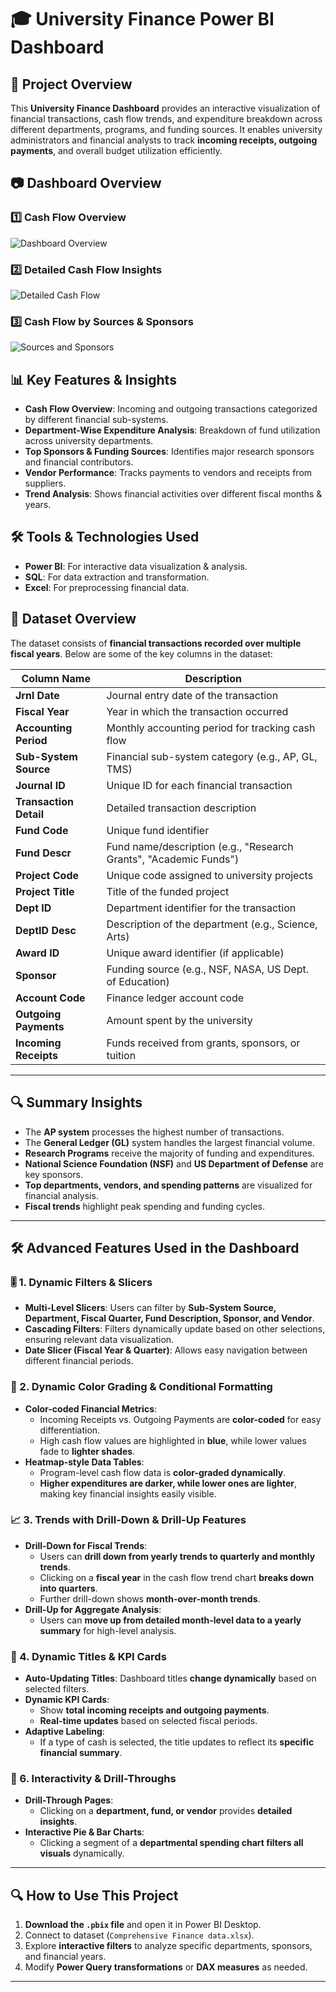 # 🎓 University Finance Power BI Dashboard

## 📌 Project Overview
This **University Finance Dashboard** provides an interactive visualization of financial transactions, cash flow trends, and expenditure breakdown across different departments, programs, and funding sources. It enables university administrators and financial analysts to track **incoming receipts, outgoing payments**, and overall budget utilization efficiently.
## 📷 Dashboard Overview

### **1️⃣ Cash Flow Overview**
![Dashboard Overview](https://github.com/KeshavaYada/University-Finance-Power-BI-Dashboard/blob/main/Cash%20flow%20overview.png)

### **2️⃣ Detailed Cash Flow Insights**
![Detailed Cash Flow](https://github.com/KeshavaYada/University-Finance-Power-BI-Dashboard/blob/main/Detailed%20Cash%20Flow.png)

### **3️⃣ Cash Flow by Sources & Sponsors**
![Sources and Sponsors](https://github.com/KeshavaYada/University-Finance-Power-BI-Dashboard/blob/main/Cashflow%20by%20Sources%20%26%20Sponsors.png)

## 📊 Key Features & Insights
- **Cash Flow Overview**: Incoming and outgoing transactions categorized by different financial sub-systems.
- **Department-Wise Expenditure Analysis**: Breakdown of fund utilization across university departments.
- **Top Sponsors & Funding Sources**: Identifies major research sponsors and financial contributors.
- **Vendor Performance**: Tracks payments to vendors and receipts from suppliers.
- **Trend Analysis**: Shows financial activities over different fiscal months & years.

## 🛠 Tools & Technologies Used
- **Power BI**: For interactive data visualization & analysis.
- **SQL**: For data extraction and transformation.
- **Excel**: For preprocessing financial data.


## 📂 Dataset Overview
The dataset consists of **financial transactions recorded over multiple fiscal years**. Below are some of the key columns in the dataset:

| Column Name             | Description |
|-------------------------|-------------|
| **Jrnl Date**            | Journal entry date of the transaction |
| **Fiscal Year**          | Year in which the transaction occurred |
| **Accounting Period**    | Monthly accounting period for tracking cash flow |
| **Sub-System Source**    | Financial sub-system category (e.g., AP, GL, TMS) |
| **Journal ID**          | Unique ID for each financial transaction |
| **Transaction Detail**   | Detailed transaction description |
| **Fund Code**           | Unique fund identifier |
| **Fund Descr**         | Fund name/description (e.g., "Research Grants", "Academic Funds") |
| **Project Code**       | Unique code assigned to university projects |
| **Project Title**      | Title of the funded project |
| **Dept ID**            | Department identifier for the transaction |
| **DeptID Desc**       | Description of the department (e.g., Science, Arts) |
| **Award ID**          | Unique award identifier (if applicable) |
| **Sponsor**          | Funding source (e.g., NSF, NASA, US Dept. of Education) |
| **Account Code**       | Finance ledger account code |
| **Outgoing Payments**  | Amount spent by the university |
| **Incoming Receipts**  | Funds received from grants, sponsors, or tuition |


---

## 🔍 Summary Insights
- The **AP system** processes the highest number of transactions.
- The **General Ledger (GL)** system handles the largest financial volume.
- **Research Programs** receive the majority of funding and expenditures.
- **National Science Foundation (NSF)** and **US Department of Defense** are key sponsors.
- **Top departments, vendors, and spending patterns** are visualized for financial analysis.
- **Fiscal trends** highlight peak spending and funding cycles.

---

## 🛠 Advanced Features Used in the Dashboard

### **🎚 1. Dynamic Filters & Slicers**
   - **Multi-Level Slicers**: Users can filter by **Sub-System Source, Department, Fiscal Quarter, Fund Description, Sponsor, and Vendor**.
   - **Cascading Filters**: Filters dynamically update based on other selections, ensuring relevant data visualization.
   - **Date Slicer (Fiscal Year & Quarter)**: Allows easy navigation between different financial periods.

### **🎨 2. Dynamic Color Grading & Conditional Formatting**
   - **Color-coded Financial Metrics**:
     - Incoming Receipts vs. Outgoing Payments are **color-coded** for easy differentiation.
     - High cash flow values are highlighted in **blue**, while lower values fade to **lighter shades**.
   - **Heatmap-style Data Tables**:
     - Program-level cash flow data is **color-graded dynamically**.
     - **Higher expenditures are darker, while lower ones are lighter**, making key financial insights easily visible.

### **📈 3. Trends with Drill-Down & Drill-Up Features**
   - **Drill-Down for Fiscal Trends**:
     - Users can **drill down from yearly trends to quarterly and monthly trends**.
     - Clicking on a **fiscal year** in the cash flow trend chart **breaks down into quarters**.
     - Further drill-down shows **month-over-month trends**.
   - **Drill-Up for Aggregate Analysis**:
     - Users can **move up from detailed month-level data to a yearly summary** for high-level analysis.


### **🔄 4. Dynamic Titles & KPI Cards**
   - **Auto-Updating Titles**: Dashboard titles **change dynamically** based on selected filters.
   - **Dynamic KPI Cards**:
     - Show **total incoming receipts and outgoing payments**.
     - **Real-time updates** based on selected fiscal periods.
   - **Adaptive Labeling**:
     - If a type of cash is selected, the title updates to reflect its **specific financial summary**.


### **🔄 6. Interactivity & Drill-Throughs**
   - **Drill-Through Pages**:
     - Clicking on a **department, fund, or vendor** provides **detailed insights**.
   - **Interactive Pie & Bar Charts**:
     - Clicking a segment of a **departmental spending chart filters all visuals** dynamically.
    
---

## 🔍 **How to Use This Project**
1. **Download the `.pbix` file** and open it in Power BI Desktop.
2. Connect  to dataset (`Comprehensive Finance data.xlsx`).
3. Explore **interactive filters** to analyze specific departments, sponsors, and financial years.
4. Modify **Power Query transformations** or **DAX measures** as needed.

---




